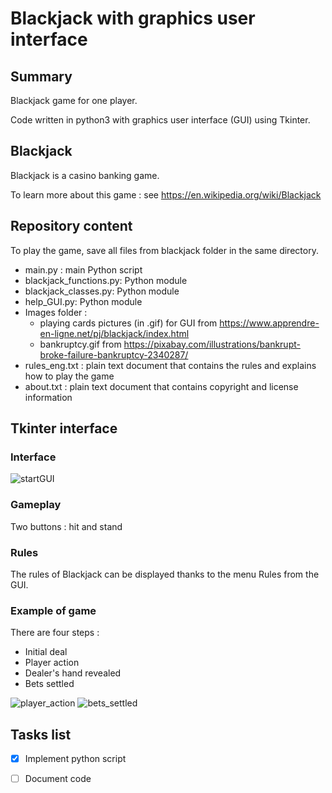 # Blackjack with graphics user interface

## Summary

Blackjack game for one player.

Code written in python3 with graphics user interface (GUI) using Tkinter.

## Blackjack

Blackjack is a casino banking game.

To learn more about this game : see https://en.wikipedia.org/wiki/Blackjack

## Repository content

To play the game, save all files from blackjack folder in the same directory.

* main.py : main Python script
* blackjack_functions.py: Python module
* blackjack_classes.py: Python module
* help_GUI.py: Python module
* Images folder : 
    * playing cards pictures (in .gif) for GUI from https://www.apprendre-en-ligne.net/pj/blackjack/index.html
    * bankruptcy.gif from https://pixabay.com/illustrations/bankrupt-broke-failure-bankruptcy-2340287/
* rules_eng.txt : plain text document that contains the rules and explains how to play the game
* about.txt : plain text document that contains copyright and license information

## Tkinter interface

### Interface

![startGUI](https://user-images.githubusercontent.com/82372483/130064904-553c44bc-c7c8-40a3-abcc-4891de6b98af.png)


### Gameplay

Two buttons : hit and stand

### Rules

The rules of Blackjack can be displayed thanks to the menu Rules from the GUI.

### Example of game

There are four steps :
* Initial deal
* Player action
* Dealer's hand revealed
* Bets settled

![player_action](https://user-images.githubusercontent.com/82372483/130355010-d684a41f-bac6-4867-a9d4-38e573397e45.png)
![bets_settled](https://user-images.githubusercontent.com/82372483/130355013-f4ddb7ed-251a-40c8-aa5f-365a2312f156.png)

## Tasks list
- [x] Implement python script
- [ ] Document code


